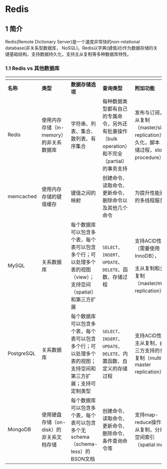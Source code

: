 # Redis

## 1 简介

Redis(Remote Dictionary Server)是一个速度非常快的non-relational database(非关系型数据库， NoSQL)。Redis以字典(键值对)作为数据存储的关键基础结构，支持数据持久化，支持主从复制等多种数据库特性。

### 1.1  Redis vs 其他数据库

<table data-header-hidden>
    <thead>
        <tr>
            <th></th>
            <th width="347.99993896484375"></th>
            <th width="328"></th>
            <th width="325.39990234375"></th>
            <th width="321.86669921875"></th>
        </tr>
    </thead>
    <tbody>
        <tr>
            <td><strong>名称</strong></td>
            <td><strong>类型</strong></td>
            <td><strong>数据存储选项</strong></td>
            <td><strong>查询类型</strong></td>
            <td><strong>附加功能</strong></td>
        </tr>
        <tr>
            <td>Redis</td>
            <td>使用内存存储（in-memory）的非关系数据库</td>
            <td>字符串、列表、集合、散列表、有序集合</td>
            <td>每种数据类型都有自己的专属命令，另外还有批量操作（bulk operation）和不完全（partial）的事务支持</td>
            <td>发布与订阅，主从复制（master/slave replication），持久化，脚本（存储过程，stored procedure）</td>
        </tr>
        <tr>
            <td>memcached</td>
            <td>使用内存存储的键值缓存</td>
            <td>键值之间的映射</td>
            <td>创建命令、读取命令、更新命令、删除命令以及其他几个命令</td>
            <td>为提升性能而设的多线程服务器</td>
        </tr>
        <tr>
            <td>MySQL</td>
            <td>关系数据库</td>
            <td>每个数据库可以包含多个表，每个表可以包含多个行；可以处理多个表的视图（view）；支持空间（spatial）和第三方扩展</td>
            <td><code>SELECT</code>、 <code>INSERT</code>、 <code>UPDATE</code>、 <code>DELETE</code>、函数、存储过程</td>
            <td>
                <p>支持ACID性质（需要使用InnoDB），</p>
                <p>主从复制和主主复制 （master/master replication）</p>
            </td>
        </tr>
        <tr>
            <td>PostgreSQL</td>
            <td>关系数据库</td>
            <td>每个数据库可以包含多个表，每个表可以包含多个行；可以处理多个表的视图；支持空间和第三方扩展；支持可定制类型</td>
            <td><code>SELECT</code>、 <code>INSERT</code>、 <code>UPDATE</code>、 <code>DELETE</code>、内置函数、自定义的存储过程</td>
            <td>支持ACID性质，主从复制，由第三方支持的多主复制（multi-master replication）</td>
        </tr>
        <tr>
            <td>MongoDB</td>
            <td>使用硬盘存储（on-disk）的非关系文档存储</td>
            <td>每个数据库可以包含多个表，每个表可以包含多个无schema（schema-less）的BSON文档</td>
            <td>创建命令、读取命令、更新命令、删除命令、条件查询命令等</td>
            <td>支持map-reduce操作，主从复制，分片，空间索引（spatial index）</td>
        </tr>
    </tbody>
</table>
